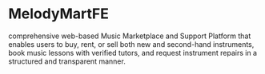 # MelodyMartFE
comprehensive web-based Music Marketplace and Support Platform that enables  users to buy, rent, or sell both new and second-hand instruments, book music lessons with  verified tutors, and request instrument repairs in a structured and transparent manner. 
